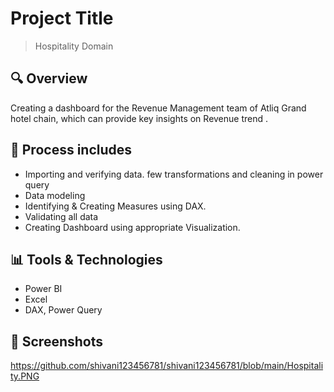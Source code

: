 # Project Title
> Hospitality Domain

## 🔍 Overview
Creating a dashboard for the Revenue Management team of Atliq Grand hotel chain, which can provide key insights on Revenue trend .

## 🧩 Process includes
- Importing and verifying data. few transformations and cleaning in power query
- Data modeling
- Identifying & Creating Measures using DAX.
- Validating all data
- Creating Dashboard using appropriate Visualization.

## 📊 Tools & Technologies
- Power BI
- Excel
- DAX, Power Query

## 📸 Screenshots
https://github.com/shivani123456781/shivani123456781/blob/main/Hospitality.PNG
